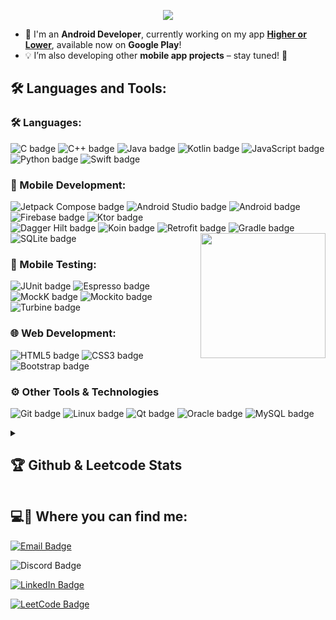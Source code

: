 <p align="center"><img src="https://github.com/user-attachments/assets/19c307cd-a1fe-4054-aa53-796ff49ddcaa" align="center" /></p>

- 🚀 I'm an **Android Developer**, currently working on my app [**Higher or Lower**](https://play.google.com/store/apps/details?id=com.adamdawi.higherorlower), available now on **Google Play**! 
- 💡 I’m also developing other **mobile app projects** – stay tuned! 📱 

<p>
<h2 align="left">🛠 Languages and Tools:</h2>
<h3 align="left">🛠 Languages:</h3>
<p align="left">
  <img src="https://img.shields.io/badge/-C-%2300599C?logo=c&logoColor=white&style=for-the-badge" alt="C badge" />
  <img src="https://img.shields.io/badge/-C++-%2300599C?logo=cplusplus&logoColor=white&style=for-the-badge" alt="C++ badge" />
  <img src="https://img.shields.io/badge/-Java-%23007396?logo=java&logoColor=white&style=for-the-badge" alt="Java badge" />
  <img src="https://img.shields.io/badge/-Kotlin-%230970D1?logo=kotlin&logoColor=white&style=for-the-badge" alt="Kotlin badge" />
  <img src="https://img.shields.io/badge/-JavaScript-%23F7DF1E?logo=javascript&logoColor=black&style=for-the-badge" alt="JavaScript badge" />
  <img src="https://img.shields.io/badge/-Python-%233776AB?logo=python&logoColor=white&style=for-the-badge" alt="Python badge" />
  <img src="https://img.shields.io/badge/-Swift-%23FA7343?logo=swift&logoColor=white&style=for-the-badge" alt="Swift badge" />
</p>

<h3 align="left">📱 Mobile Development:</h3>
<p align="left">
  <img src="https://img.shields.io/badge/-Jetpack%20Compose-%2309D3AC?logo=android&logoColor=white&style=for-the-badge" alt="Jetpack Compose badge" />
  <img src="https://img.shields.io/badge/-Android%20Studio-%23232323?logo=androidstudio&logoColor=white&style=for-the-badge" alt="Android Studio badge" />
  <img src="https://img.shields.io/badge/-Android-%233DDC84?logo=android&logoColor=white&style=for-the-badge" alt="Android badge" />
  <img src="https://img.shields.io/badge/-Firebase-%23FFCA28?logo=firebase&logoColor=black&style=for-the-badge" alt="Firebase badge" />
  <img src="https://img.shields.io/badge/-Ktor-%23000000?logo=kotlin&logoColor=white&style=for-the-badge" alt="Ktor badge" />
  <br>
  <img src="https://img.shields.io/badge/-Dagger%20Hilt-%23003F8C?logo=android&logoColor=white&style=for-the-badge" alt="Dagger Hilt badge" />
  <img src="https://img.shields.io/badge/-Koin-%23FF6F00?logo=kotlin&logoColor=white&style=for-the-badge" alt="Koin badge" />
  <img src="https://img.shields.io/badge/-Retrofit-%234285F4?logo=android&logoColor=white&style=for-the-badge" alt="Retrofit badge" />
  <img src="https://img.shields.io/badge/-Gradle-%23023036?logo=gradle&logoColor=white&style=for-the-badge" alt="Gradle badge" />
  <img src="https://img.shields.io/badge/-SQLite-%23003B57?logo=sqlite&logoColor=white&style=for-the-badge" alt="SQLite badge" />
  <img src="https://github.com/user-attachments/assets/87bd64db-5af7-46dd-8199-cb67337f151a" height="200" align="right" />
</p>

<h3 align="left">📱 Mobile Testing:</h3>
<p align="left">
  <img src="https://img.shields.io/badge/-JUnit-%23FF2020?logo=junit5&logoColor=white&style=for-the-badge" alt="JUnit badge" />
  <img src="https://img.shields.io/badge/-Espresso-%233DDC84?logo=&logoColor=white&style=for-the-badge" alt="Espresso badge" />
  <img src="https://img.shields.io/badge/-MockK-%237F52FF?logo=&logoColor=white&style=for-the-badge" alt="MockK badge" />
  <img src="https://img.shields.io/badge/-Mockito-%230081CB?logo=&logoColor=white&style=for-the-badge" alt="Mockito badge" />
  <img src="https://img.shields.io/badge/-Turbine-%2300D100?logo=&logoColor=white&style=for-the-badge" alt="Turbine badge" />
</p>

<h3 align="left">🌐 Web Development:</h3>
<p align="left">
  <img src="https://img.shields.io/badge/-HTML5-%23E34F26?logo=html5&logoColor=white&style=for-the-badge" alt="HTML5 badge" />
  <img src="https://img.shields.io/badge/-CSS3-%231572B6?logo=css3&logoColor=white&style=for-the-badge" alt="CSS3 badge" />
  <img src="https://img.shields.io/badge/-Bootstrap-%23563D7C?logo=bootstrap&logoColor=white&style=for-the-badge" alt="Bootstrap badge" />
</p>
<h3 align="left">⚙️ Other Tools & Technologies</h3>
<p align="left">
  <img src="https://img.shields.io/badge/-Git-%23F05033?logo=git&logoColor=white&style=for-the-badge" alt="Git badge" />
  <img src="https://img.shields.io/badge/-Linux-%23FCC624?logo=linux&logoColor=black&style=for-the-badge" alt="Linux badge" />
  <img src="https://img.shields.io/badge/-Qt-%232641A5?logo=qt&logoColor=white&style=for-the-badge" alt="Qt badge" />
  <img src="https://img.shields.io/badge/-Oracle-%23F80000?logo=oracle&logoColor=white&style=for-the-badge" alt="Oracle badge" />
  <img src="https://img.shields.io/badge/-MySQL-%234479A1?logo=mysql&logoColor=white&style=for-the-badge" alt="MySQL badge" />
</p>


<details>
<summary><h2>🏆 Github & Leetcode Stats </h2></summary>
<br>
<p align="center"><img align="center" src="https://github-readme-streak-stats.herokuapp.com/?user=adamdawi&theme=dark" alt="adamdawi" /></p>
<p align="center"><img align="center" src="https://leetcard.jacoblin.cool/AdamDawi?ext=heatmap" alt="adamdawi" /></p>
</details>

<h2 align="left">💻🔗 Where you can find me:</h2>
<p align="center">
<p>
  <a href="mailto:adamdawidziuk@onet.pl">
    <img src="https://img.shields.io/badge/Email-adamdawidziuk@onet.pl-D14836?style=for-the-badge&logo=gmail&logoColor=white" alt="Email Badge"/>
  </a>
</p>
<p>
  <img src="https://img.shields.io/badge/Discord-adas4329-5865F2?logo=discord&logoColor=white&style=for-the-badge" alt="Discord Badge"/>
</p>
<p>
  <a href="https://www.linkedin.com/in/adam-dawidziuk/" target="_blank">
    <img src="https://img.shields.io/badge/-LinkedIn-0077B5?logo=linkedin&logoColor=white&style=for-the-badge" alt="LinkedIn Badge"/>
  </a>
</p>
<p>
  <a href="https://leetcode.com/u/AdamDawi/" target="_blank">
    <img src="https://img.shields.io/badge/-LeetCode-FFA116?logo=leetcode&logoColor=white&style=for-the-badge" alt="LeetCode Badge"/>
  </a>
</p>
</p>
